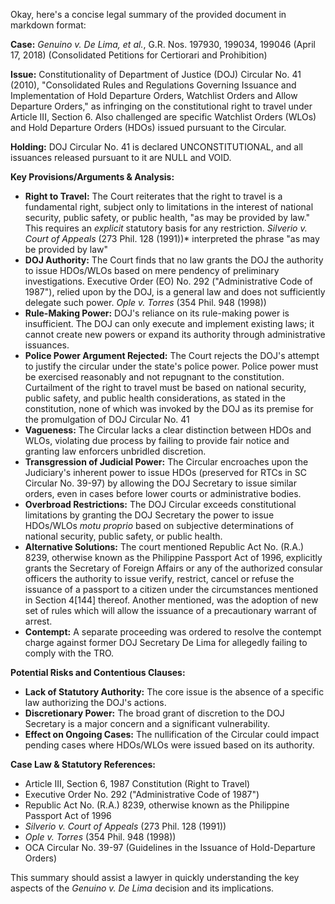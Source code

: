 Okay, here's a concise legal summary of the provided document in markdown format:

**Case:** *Genuino v. De Lima, et al.*, G.R. Nos. 197930, 199034, 199046 (April 17, 2018) (Consolidated Petitions for Certiorari and Prohibition)

**Issue:** Constitutionality of Department of Justice (DOJ) Circular No. 41 (2010), "Consolidated Rules and Regulations Governing Issuance and Implementation of Hold Departure Orders, Watchlist Orders and Allow Departure Orders," as infringing on the constitutional right to travel under Article III, Section 6. Also challenged are specific Watchlist Orders (WLOs) and Hold Departure Orders (HDOs) issued pursuant to the Circular.

**Holding:** DOJ Circular No. 41 is declared UNCONSTITUTIONAL, and all issuances released pursuant to it are NULL and VOID.

**Key Provisions/Arguments & Analysis:**

*   **Right to Travel:** The Court reiterates that the right to travel is a fundamental right, subject only to limitations in the interest of national security, public safety, or public health, "as may be provided by law." This requires an *explicit* statutory basis for any restriction. *Silverio v. Court of Appeals* (273 Phil. 128 (1991))* interpreted the phrase "as may be provided by law"
*   **DOJ Authority:** The Court finds that no law grants the DOJ the authority to issue HDOs/WLOs based on mere pendency of preliminary investigations. Executive Order (EO) No. 292 ("Administrative Code of 1987"), relied upon by the DOJ, is a general law and does not sufficiently delegate such power. *Ople v. Torres* (354 Phil. 948 (1998))
*   **Rule-Making Power:** DOJ's reliance on its rule-making power is insufficient.  The DOJ can only execute and implement existing laws; it cannot create new powers or expand its authority through administrative issuances.
*   **Police Power Argument Rejected:** The Court rejects the DOJ's attempt to justify the circular under the state's police power. Police power must be exercised reasonably and not repugnant to the constitution. Curtailment of the right to travel must be based on national security, public safety, and public health considerations, as stated in the constitution, none of which was invoked by the DOJ as its premise for the promulgation of DOJ Circular No. 41
*   **Vagueness:** The Circular lacks a clear distinction between HDOs and WLOs, violating due process by failing to provide fair notice and granting law enforcers unbridled discretion.
*   **Transgression of Judicial Power:** The Circular encroaches upon the Judiciary's inherent power to issue HDOs (preserved for RTCs in SC Circular No. 39-97) by allowing the DOJ Secretary to issue similar orders, even in cases before lower courts or administrative bodies.
*   **Overbroad Restrictions:** The DOJ Circular exceeds constitutional limitations by granting the DOJ Secretary the power to issue HDOs/WLOs *motu proprio* based on subjective determinations of national security, public safety, or public health.
*    **Alternative Solutions:** The court mentioned Republic Act No. (R.A.) 8239, otherwise known as the Philippine Passport Act of 1996, explicitly grants the Secretary of Foreign Affairs or any of the authorized consular officers the authority to issue verify, restrict, cancel or refuse the issuance of a passport to a citizen under the circumstances mentioned in Section 4[144] thereof. Another mentioned, was the adoption of new set of rules which will allow the issuance of a precautionary warrant of arrest.
* **Contempt:** A separate proceeding was ordered to resolve the contempt charge against former DOJ Secretary De Lima for allegedly failing to comply with the TRO.

**Potential Risks and Contentious Clauses:**

*   **Lack of Statutory Authority:** The core issue is the absence of a specific law authorizing the DOJ's actions.
*   **Discretionary Power:** The broad grant of discretion to the DOJ Secretary is a major concern and a significant vulnerability.
*   **Effect on Ongoing Cases:** The nullification of the Circular could impact pending cases where HDOs/WLOs were issued based on its authority.

**Case Law & Statutory References:**

*   Article III, Section 6, 1987 Constitution (Right to Travel)
*   Executive Order No. 292 ("Administrative Code of 1987")
*   Republic Act No. (R.A.) 8239, otherwise known as the Philippine Passport Act of 1996
*   *Silverio v. Court of Appeals* (273 Phil. 128 (1991))
*    *Ople v. Torres* (354 Phil. 948 (1998))
*   OCA Circular No. 39-97 (Guidelines in the Issuance of Hold-Departure Orders)

This summary should assist a lawyer in quickly understanding the key aspects of the *Genuino v. De Lima* decision and its implications.
